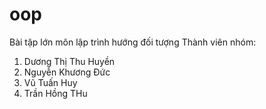 # oop
Bài tập lớn môn lập trình hướng đối tượng 
Thành viên nhóm:
1. Dương Thị Thu Huyền
2. Nguyễn Khương Đức
3. Vũ Tuấn Huy
4. Trần Hồng THu
